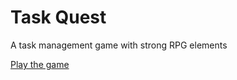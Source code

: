 # Task Quest
A task management game with strong RPG elements 

[Play the game](vivianeasley.github.io/task-quest)
